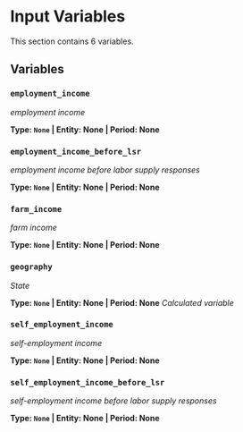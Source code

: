 # Input Variables

This section contains 6 variables.

## Variables

### `employment_income`
*employment income*

**Type: `None` | Entity: None | Period: None**

### `employment_income_before_lsr`
*employment income before labor supply responses*

**Type: `None` | Entity: None | Period: None**

### `farm_income`
*farm income*

**Type: `None` | Entity: None | Period: None**

### `geography`
*State*

**Type: `None` | Entity: None | Period: None**
*Calculated variable*

### `self_employment_income`
*self-employment income*

**Type: `None` | Entity: None | Period: None**

### `self_employment_income_before_lsr`
*self-employment income before labor supply responses*

**Type: `None` | Entity: None | Period: None**
